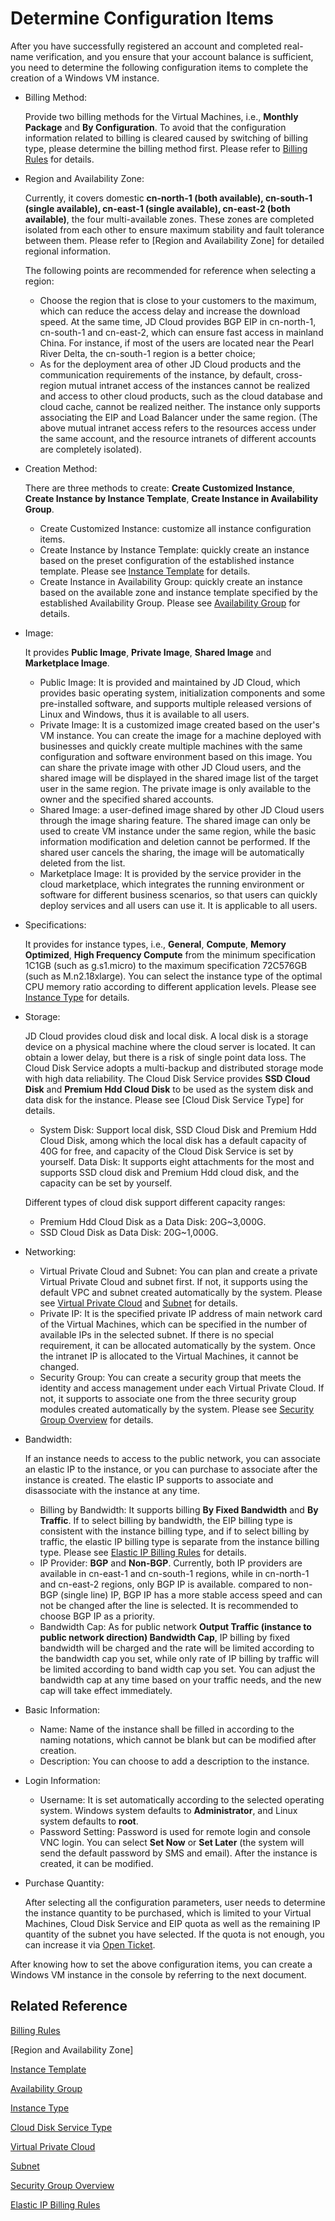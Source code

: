 # Determine Configuration Items
After you have successfully registered an account and completed real-name verification, and you ensure that your account balance is sufficient, you need to determine the following configuration items to complete the creation of a Windows VM instance.

* Billing Method:
   
   Provide two billing methods for the Virtual Machines, i.e., **Monthly Package** and **By Configuration**. To avoid that the configuration information related to billing is cleared caused by switching of billing type, please determine the billing method first. Please refer to [Billing Rules](../Pricing/Billing-Rules.md) for details.

* Region and Availability Zone:

	Currently, it covers domestic **cn-north-1 (both available), cn-south-1 (single available), cn-east-1 (single available), cn-east-2 (both available)**, the four multi-available zones. These zones are completed isolated from each other to ensure maximum stability and fault tolerance between them. Please refer to [Region and Availability Zone] for detailed regional information.

	The following points are recommended for reference when selecting a region:

	* Choose the region that is close to your customers to the maximum, which can reduce the access delay and increase the download speed. At the same time, JD Cloud provides BGP EIP in cn-north-1, cn-south-1 and cn-east-2, which can ensure fast access in mainland China. For instance, if most of the users are located near the Pearl River Delta, the cn-south-1 region is a better choice;
	* As for the deployment area of ​​other JD Cloud products and the communication requirements of the instance, by default, cross-region mutual intranet access of the instances cannot be realized and access to other cloud products, such as the cloud database and cloud cache, cannot be realized neither. The instance only supports associating the EIP and Load Balancer under the same region.
(The above mutual intranet access refers to the resources access under the same account, and the resource intranets of different accounts are completely isolated).

* Creation Method:
   
   There are three methods to create: **Create Customized Instance**, **Create Instance by Instance Template**, **Create Instance in Availability Group**.
    * Create Customized Instance: customize all instance configuration items.
    * Create Instance by Instance Template: quickly create an instance based on the preset configuration of the established instance template. Please see [Instance Template](../Operation-Guide/Instance-Template/Instance-Template-Overview.md) for details.
    * Create Instance in Availability Group: quickly create an instance based on the available zone and instance template specified by the established Availability Group. Please see [Availability Group](../../Availability-Group/Introduction/Product-Overview.md) for details.
* Image:
   
   It provides **Public Image**, **Private Image**, **Shared Image** and **Marketplace Image**.
   
   * Public Image: It is provided and maintained by JD Cloud, which provides basic operating system, initialization components and some pre-installed software, and supports multiple released versions of Linux and Windows, thus it is available to all users.
   * Private Image: It is a customized image created based on the user's VM instance. You can create the image for a machine deployed with businesses and quickly create multiple machines with the same configuration and software environment based on this image. You can share the private image with other JD Cloud users, and the shared image will be displayed in the shared image list of the target user in the same region. The private image is only available to the owner and the specified shared accounts.
   * Shared Image: a user-defined image shared by other JD Cloud users through the image sharing feature. The shared image can only be used to create VM instance under the same region, while the basic information modification and deletion cannot be performed. If the shared user cancels the sharing, the image will be automatically deleted from the list.
   * Marketplace Image: It is provided by the service provider in the cloud marketplace, which integrates the running environment or software for different business scenarios, so that users can quickly deploy services and all users can use it. It is applicable to all users.       
* Specifications:
    
    It provides for instance types, i.e., **General**, **Compute**, **Memory Optimized**, **High Frequency Compute** from the minimum specification 1C1GB (such as g.s1.micro) to the maximum specification 72C576GB (such as M.n2.18xlarge). You can select the instance type of the optimal CPU memory ratio according to different application levels. Please see [Instance Type](../Introduction/Instance-Type-Family.md) for details.
* Storage:
    
    JD Cloud provides cloud disk and local disk. A local disk is a storage device on a physical machine where the cloud server is located. It can obtain a lower delay, but there is a risk of single point data loss. The Cloud Disk Service adopts a multi-backup and distributed storage mode with high data reliability. The Cloud Disk Service provides **SSD Cloud Disk** and **Premium Hdd Cloud Disk** to be used as the system disk and data disk for the instance. Please see [Cloud Disk Service Type] for details.
    
    * System Disk: Support local disk, SSD Cloud Disk and Premium Hdd Cloud Disk, among which the local disk has a default capacity of 40G for free, and capacity of the Cloud Disk Service is set by yourself.
    Data Disk: It supports eight attachments for the most and supports SSD cloud disk and Premium Hdd cloud disk, and the capacity can be set by yourself.
    
   Different types of cloud  disk support different capacity ranges:
   
   * Premium Hdd Cloud Disk as a Data Disk: 20G~3,000G.                
   * SSD Cloud Disk as Data Disk: 20G~1,000G. 
 
* Networking:
    * Virtual Private Cloud and Subnet: You can plan and create a private Virtual Private Cloud and subnet first. If not, it supports using the default VPC and subnet created automatically by the system. Please see [Virtual Private Cloud](http://docs.jdcloud.com/cn/virtual-private-cloud/product-overview) and [Subnet](http://docs.jdcloud.com/cn/virtual-private-cloud/subnet-features) for details.
    * Private IP: It is the specified private IP address of main network card of the Virtual Machines, which can be specified in the number of available IPs in the selected subnet. If there is no special requirement, it can be allocated automatically by the system. Once the intranet IP is allocated to the Virtual Machines, it cannot be changed.
    * Security Group: You can create a security group that meets the identity and access management under each Virtual Private Cloud. If not, it supports to associate one from the three security group modules created automatically by the system. Please see [Security Group Overview](http://docs.jdcloud.com/cn/virtual-private-cloud/security-group-features) for details.
 
 * Bandwidth:
   
	If an instance needs to access to the public network, you can associate an elastic IP to the instance, or you can purchase to associate after the instance is created. The elastic IP supports to associate and disassociate with the instance at any time.
    
    * Billing by Bandwidth: It supports billing **By Fixed Bandwidth** and **By Traffic**.  If to select billing by bandwidth, the EIP billing type is consistent with the instance billing type, and if to select billing by traffic, the elastic IP billing type is separate from the instance billing type. Please see [Elastic IP Billing Rules](../../../Networking/Elastic-IP/Pricing/Billing-Rules.md) for details.
    * IP Provider: **BGP** and **Non-BGP**. Currently, both IP providers are available in cn-east-1 and cn-south-1 regions, while in cn-north-1 and cn-east-2 regions, only BGP IP is available.  compared to non-BGP (single line) IP, BGP IP has a more stable access speed and can not be changed after the line is selected. It is recommended to choose BGP IP as a priority.
    * Bandwidth Cap: As for public network **Output Traffic (instance to public network direction) Bandwidth Cap**, IP billing by fixed bandwidth will be charged and the rate will be limited according to the bandwidth cap you set, while only rate of IP billing by traffic will be limited according to band width cap you set. You can adjust the bandwidth cap at any time based on your traffic needs, and the new cap will take effect immediately.

* Basic Information:
    * Name: Name of the instance shall be filled in according to the naming notations, which cannot be blank but can be modified after creation.
    * Description: You can choose to add a description to the instance.

* Login Information:
    * Username: It is set automatically according to the selected operating system. Windows system defaults to **Administrator**, and Linux system defaults to **root**.
    * Password Setting: Password is used for remote login and console VNC login. You can select **Set Now** or **Set Later** (the system will send the default password by SMS and email). After the instance is created, it can be modified.


* Purchase Quantity:
   
   After selecting all the configuration parameters, user needs to determine the instance quantity to be purchased, which is limited to your Virtual Machines, Cloud Disk Service and EIP quota as well as the remaining IP quantity of the subnet you have selected. If the quota is not enough, you can increase it via [Open Ticket](https://ticket.jdcloud.com/myorder/submit). 

After knowing how to set the above configuration items, you can create a Windows VM instance in the console by referring to the next document.

## Related Reference

[Billing Rules](../Pricing/Billing-Rules.md)

[Region and Availability Zone]

[Instance Template](../Operation-Guide/Instance-Template/Instance-Template-Overview.md)

[Availability Group](../../Availability-Group/Introduction/Product-Overview.md)

[Instance Type](../Introduction/Instance-Type-Family.md)

[Cloud Disk Service Type](http://docs.jdcloud.com/cn/cloud-disk-service/specifications)

[Virtual Private Cloud](http://docs.jdcloud.com/cn/virtual-private-cloud/product-overview)

[Subnet](http://docs.jdcloud.com/cn/virtual-private-cloud/subnet-features)

[Security Group Overview](http://docs.jdcloud.com/cn/virtual-private-cloud/security-group-features)


[Elastic IP Billing Rules](../../../Networking/Elastic-IP/Pricing/Billing-Rules.md)




